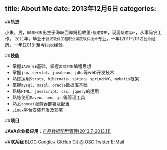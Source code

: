 ﻿title: About Me
date: 2013年12月6日
categories: 
---
##**轨迹**

小朱，男，`80年代末`出生于海峡西岸妈祖故里-`福建莆田`，现居`福建福州`，从事码农工作。
`2011`年，毕业于`武汉软件工程职业学院软件技术`专业，一年(2011-2012)`创业`经历，一年(2013-至今)`码农`经验。

##**技能**
- 掌握`JAVA EE`基础，掌握`面向对象`编程思想
- 掌握`jsp`、`servlet`、`javabean`、`jdbc`等web开发技术
- 熟练运用`Struts`、`hibernate`、`spring`、`springMVC`、`mybatis`框架
- 掌握`mysql`、`mssql`、`oracle`数据库基础
- 熟练`HTML`、`javascript`、`css`、`jquery`的运用
- 熟练使用`Maven`、`svn`、`git`等管理工具
- 熟悉`tomcat`服务器部署及配置
- `Linux`平台安装开发及部署

##**项目**

**JAVA企业级应用**：[产品数据配型管理(2013.7-2013.11)]()

##**联系我**
[BLOG](http://zhujunwang.cn) [Google+](https://plus.google.com/100185806262651734769/) [GitHub](https://github.com/zhdevelop) [Git @ OSC](http://git.oschina.net/zhdevelop) [Twitter](https://twitter.com/zhdevelop) [E-Mail](mailto:zhdevelop@gmail.com)

